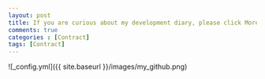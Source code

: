 ```yaml
---
layout: post
title: If you are curious about my development diary, please click More below!
comments: true
categories : [Contract]
tags: [Contract]
---
```



![_config.yml]({{ site.baseurl }}/images/my_github.png)